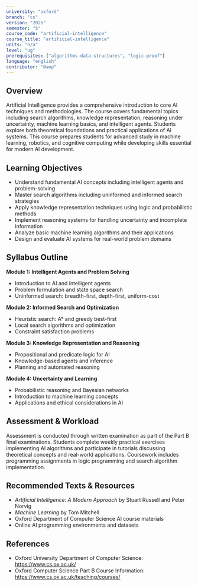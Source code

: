 ```yaml
---
university: "oxford"
branch: "cs"
version: "2025"
semester: "5"
course_code: "artificial-intelligence"
course_title: "artificial-intelligence"
units: "n/a"
level: "ug"
prerequisites: ["algorithms-data-structures", "logic-proof"]
language: "english"
contributor: "@amp"
---
```


## Overview

Artificial Intelligence provides a comprehensive introduction to core AI techniques and methodologies. The course covers fundamental topics including search algorithms, knowledge representation, reasoning under uncertainty, machine learning basics, and intelligent agents. Students explore both theoretical foundations and practical applications of AI systems. This course prepares students for advanced study in machine learning, robotics, and cognitive computing while developing skills essential for modern AI development.

## Learning Objectives

- Understand fundamental AI concepts including intelligent agents and problem-solving
- Master search algorithms including uninformed and informed search strategies
- Apply knowledge representation techniques using logic and probabilistic methods
- Implement reasoning systems for handling uncertainty and incomplete information
- Analyze basic machine learning algorithms and their applications
- Design and evaluate AI systems for real-world problem domains

## Syllabus Outline

**Module 1: Intelligent Agents and Problem Solving**
- Introduction to AI and intelligent agents
- Problem formulation and state space search
- Uninformed search: breadth-first, depth-first, uniform-cost

**Module 2: Informed Search and Optimization**
- Heuristic search: A* and greedy best-first
- Local search algorithms and optimization
- Constraint satisfaction problems

**Module 3: Knowledge Representation and Reasoning**
- Propositional and predicate logic for AI
- Knowledge-based agents and inference
- Planning and automated reasoning

**Module 4: Uncertainty and Learning**
- Probabilistic reasoning and Bayesian networks
- Introduction to machine learning concepts
- Applications and ethical considerations in AI

## Assessment & Workload

Assessment is conducted through written examination as part of the Part B final examinations. Students complete weekly practical exercises implementing AI algorithms and participate in tutorials discussing theoretical concepts and real-world applications. Coursework includes programming assignments in logic programming and search algorithm implementation.

## Recommended Texts & Resources

- *Artificial Intelligence: A Modern Approach* by Stuart Russell and Peter Norvig
- *Machine Learning* by Tom Mitchell
- Oxford Department of Computer Science AI course materials
- Online AI programming environments and datasets

## References

- Oxford University Department of Computer Science: https://www.cs.ox.ac.uk/
- Oxford Computer Science Part B Course Information: https://www.cs.ox.ac.uk/teaching/courses/

